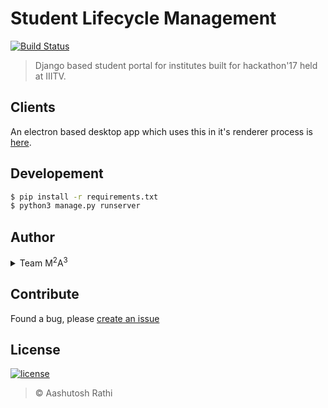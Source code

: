 # Student Lifecycle Management

[![Build Status](https://travis-ci.org/aashutoshrathi/Student-Lifecycle-Management.svg?branch=master)](https://travis-ci.com/aashutoshrathi/Student-Lifecycle-Management)

> Django based student portal for institutes built for hackathon'17 held at IIITV.

## Clients
An electron based desktop app which uses this in it's renderer process is [here](https://github.com/anshumanv/Student-Lifecycle-Management-Desktop).

## Developement
```sh
$ pip install -r requirements.txt
$ python3 manage.py runserver
```

## Author

<details>
	<summary>Team  M<sup>2</sup>A<sup>3</sup></summary>
		<ul>
			<li><a href="https://github.com/Monal5031">Monal Shadi</a></li>
			<li><a href="https://github.com/mohitkyadav">Mohit Kumar Yadav</a></li>
			<li><a href="https://github.com/anshumanv">Anshuman Verma</a></li>
			<li><a href="https://github.com/aashutoshrathi">Aashutosh Rathi</a></li>
			<li><a href="https://github.com/vanguard07">Avtans Kumar</a></li>
		</ul>
</details>

## Contribute
Found a bug, please [create an issue](https://github.com/aashutoshrathi/Student-Lifecycle-Management/issues/new)

## License

[![license](https://img.shields.io/github/license/mashape/apistatus.svg)](https://github.com/aashutoshrathi/Student-Lifecycle-Management/blob/master/LICENSE)
> © Aashutosh Rathi
